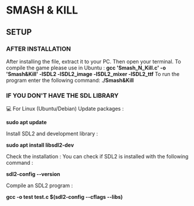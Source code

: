 # SMASH & KILL

## SETUP
### AFTER INSTALLATION
After installing the file, extract it to your PC.
Then open your terminal.
To compile the game please use in Ubuntu : 
**gcc 'Smash_N_Kill.c' -o 'Smash&Kill' -lSDL2 -lSDL2_image -lSDL2_mixer -lSDL2_ttf**
To run the program enter the following command: **./Smash&Kill**

### IF YOU DON'T HAVE THE SDL LIBRARY
💻 For Linux (Ubuntu/Debian)
Update packages :

**sudo apt update**
   

Install SDL2 and development library :

**sudo apt install libsdl2-dev**
   

Check the installation :
You can check if SDL2 is installed with the following command :

**sdl2-config --version**
   

Compile an SDL2 program :

**gcc -o test test.c $(sdl2-config --cflags --libs)**
   

